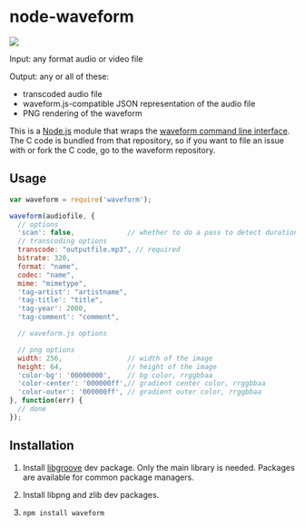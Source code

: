 # node-waveform

![](http://i.imgur.com/oNy41Cr.png)

Input: any format audio or video file

Output: any or all of these:

 * transcoded audio file
 * waveform.js-compatible JSON representation of the audio file
 * PNG rendering of the waveform

This is a [Node.js](http://nodejs.org) module that wraps the [waveform command
line interface](https://github.com/andrewrk/waveform). The C code is bundled
from that repository, so if you want to file an issue with or fork the C code,
go to the waveform repository.

## Usage

```js
var waveform = require('waveform');

waveform(audiofile, {
  // options
  'scan': false,             // whether to do a pass to detect duration
  // transcoding options
  transcode: "outputfile.mp3", // required
  bitrate: 320,
  format: "name",
  codec: "name",
  mime: "mimetype",
  'tag-artist': "artistname",
  'tag-title': "title",
  'tag-year': 2000,
  'tag-comment': "comment",

  // waveform.js options

  // png options
  width: 256,                // width of the image
  height: 64,                // height of the image
  'color-bg': '00000000',    // bg color, rrggbbaa
  'color-center': '000000ff',// gradient center color, rrggbbaa
  'color-outer': '000000ff', // gradient outer color, rrggbbaa
}, function(err) {
  // done
});
```

## Installation

1. Install [libgroove](https://github.com/andrewrk/libgroove) dev package.
   Only the main library is needed. Packages are available for common
   package managers.

2. Install libpng and zlib dev packages.

3. `npm install waveform`
